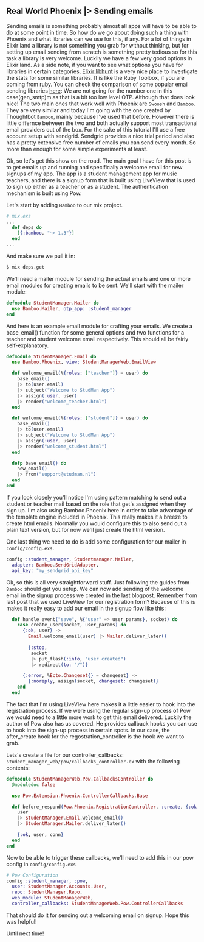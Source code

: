 ## Real World Phoenix |> Sending emails

Sending emails is something probably almost all apps will have to be able to do at some point in time. So how do we go about doing such a thing with
Phoenix and what libraries can we use for this, if any. For a lot of things in Elixir land a library is not something you grab for without thinking, but for setting up
email sending from scratch is something pretty tedious so for this task a library is very welcome. Luckily we have a few very good options in Elixir land. As a side note, if
you want to see what options you have for libraries in certain categories, [Elixir libhunt](https://elixir.libhunt.com/categories/705-email) is a very nice place to investigate the stats for some similar libraries. It is like the Ruby Toolbox, if you are coming from ruby.
You can check the comparison of some popular email sending libraries [here](https://elixir.libhunt.com/categories/705-email): 
We are not going for the number one in this case(gen_smtp)m as that is a bit too low level OTP. Although that does look nice! The two main ones that work well with Phoenix are
`Swoosh` and `Bamboo`. They are very similar and today I'm going with the one created by Thoughtbot `Bamboo`, mainly because I've used that before. However there is little differnce between the two and both actually support most transactional email providers out of the box. For the sake of this tutorial I'll use a free account setup with sendgrid. Sendgrid provides a nice trial period and also has a pretty extensive free number of emails you can send every month. So more than enough for some simple experiments at least.

Ok, so let's get this show on the road. The main goal I have for this post is to get emails up and running and specifically a welcome email for new signups of my app. The app is a student management app for music teachers, and there is a signup form that is built using LiveView that is used to sign up either as a teacher or as a student. The authentication mechanism is built using Pow. 

Let's start by adding `Bamboo` to our mix project.

```elixir
# mix.exs
...
  def deps do
    [{:bamboo, "~> 1.3"}]
  end
...
```

And make sure we pull it in:

```bash
$ mix deps.get
```

We'll need a mailer module for sending the actual emails and one or more email modules for creating emails to be sent. We'll start with the mailer module:

```elixir
defmodule StudentManager.Mailer do
  use Bamboo.Mailer, otp_app: :student_manager
end
```

And here is an example email module for crafting your emails. We create a base_email() function for some general options and two functions for a teacher and student welcome email respectively. This should all be fairly self-explanatory.

```elixir
defmodule StudentManager.Email do
  use Bamboo.Phoenix, view: StudentManagerWeb.EmailView

  def welcome_email(%{roles: ["teacher"]} = user) do
    base_email()
    |> to(user.email)
    |> subject("Welcome to StudMan App")
    |> assign(:user, user)
    |> render("welcome_teacher.html")
  end

  def welcome_email(%{roles: ["student"]} = user) do
    base_email()
    |> to(user.email)
    |> subject("Welcome to StudMan App")
    |> assign(:user, user)
    |> render("welcome_student.html")
  end

  defp base_email() do
    new_email()
    |> from("support@studman.nl")
  end
end
```

If you look closely you'll notice I'm using pattern matching to send out a student or teacher mail based on the role that get's assigned when they sign up. I'm also using Bamboo.Phoenix here in order to take advantage of the template engine included in Phoenix. This really makes it a breeze to create html emails. Normally you would configure this to also send out a plain text version, but for now we'll just create the html version.

One last thing we need to do is add some configuration for our mailer in `config/config.exs`.

```elixir
config :student_manager, Studentmanager.Mailer,
  adapter: Bamboo.SendGridAdapter,
  api_key: "my_sendgrid_api_key"
```

Ok, so this is all very straightforward stuff. Just following the guides from `Bamboo` should get you setup. We can now add sending of the welcome email in the signup process we created in the last blogpost. Remember from last post that we used LiveView for our registration form? Because of this is makes it really easy to add our email in the signup flow like this:

```elixir
  def handle_event("save", %{"user" => user_params}, socket) do
    case create_user(socket, user_params) do
      {:ok, user} ->
        Email.welcome_email(user) |> Mailer.deliver_later()
        
        {:stop,
         socket
         |> put_flash(:info, "user created")
         |> redirect(to: "/")}

      {:error, %Ecto.Changeset{} = changeset} ->
        {:noreply, assign(socket, changeset: changeset)}
    end
  end
```

The fact that I'm using LiveView here makes it a little easier to hook into the registration process. If we were using the regular sign-up process of Pow we would need to a little more work to get this email delivered. Luckily the author of Pow also has us covered. He provides callback hooks you can use to hook into the sign-up process in certain spots. In our case, the after_create hook for the regostration_controller is the hook we want to grab.

Lets's create a file for our controller_callbacks: `student_manager_web/pow/callbacks_controller.ex` with the following contents:

```elixir
defmodule StudentManagerWeb.Pow.CallbacksController do
  @moduledoc false

  use Pow.Extension.Phoenix.ControllerCallbacks.Base

  def before_respond(Pow.Phoenix.RegistrationController, :create, {:ok, user, conn}, _config) do
    user
    |> StudentManager.Email.welcome_email()
    |> StudentManager.Mailer.deliver_later()

    {:ok, user, conn}
  end
end
```

Now to be able to trigger these callbacks, we'll need to add this in our pow config in `config/config.exs`

```elixir
# Pow Configuration
config :student_manager, :pow,
  user: StudentManager.Accounts.User,
  repo: StudentManager.Repo,
  web_module: StudentManagerWeb,
  controller_callbacks: StudentManagerWeb.Pow.ControllerCallbacks
```

That should do it for sending out a welcoming email on signup. Hope this was helpful!

Until next time!
